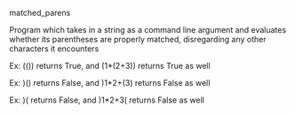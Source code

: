 matched_parens

Program which takes in a string as a command line argument and evaluates whether its parentheses are properly matched,
disregarding any other characters it encounters

Ex: (()) returns True, and (1*(2+3)) returns True as well

Ex: )() returns False, and )1*2+(3) returns False as well

Ex: )( returns False, and )1*2+3( returns False as well

